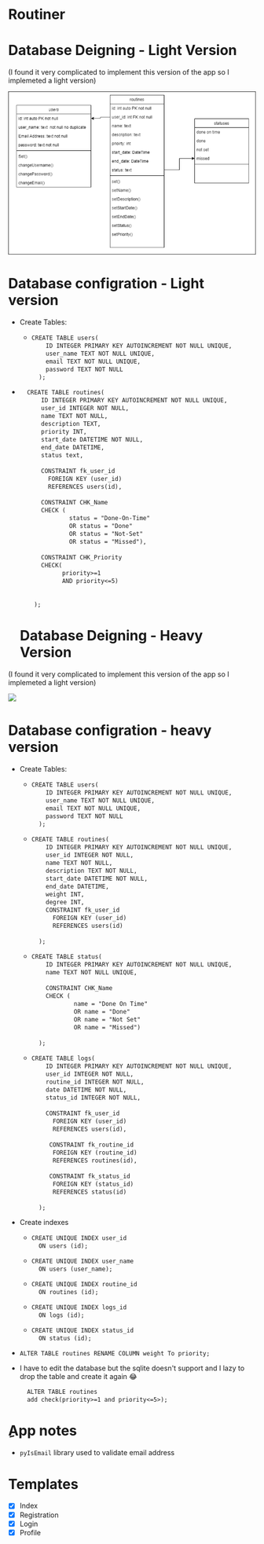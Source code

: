 # Routiner

# Database Deigning - Light Version

(I found it very complicated to implement this version of the app so I implemeted a light version)

<img src="Database schema - Copy.drawio.png">

# Database configration - Light version

- Create Tables:

  - ```
    CREATE TABLE users(
        ID INTEGER PRIMARY KEY AUTOINCREMENT NOT NULL UNIQUE,
        user_name TEXT NOT NULL UNIQUE,
        email TEXT NOT NULL UNIQUE,
        password TEXT NOT NULL
      );

    ```

- ```
    CREATE TABLE routines(
        ID INTEGER PRIMARY KEY AUTOINCREMENT NOT NULL UNIQUE,
        user_id INTEGER NOT NULL,
        name TEXT NOT NULL,
        description TEXT,
        priority INT,
        start_date DATETIME NOT NULL,
        end_date DATETIME,
        status text,

        CONSTRAINT fk_user_id
          FOREIGN KEY (user_id)
          REFERENCES users(id),

        CONSTRAINT CHK_Name
        CHECK (
                status = "Done-On-Time"
                OR status = "Done"
                OR status = "Not-Set"
                OR status = "Missed"),

        CONSTRAINT CHK_Priority
        CHECK(
              priority>=1
              AND priority<=5)


      );

  ```

  # Database Deigning - Heavy Version

(I found it very complicated to implement this version of the app so I implemeted a light version)

<img src="Database schema.drawio.png">

# Database configration - heavy version

- Create Tables:

  - ```
    CREATE TABLE users(
        ID INTEGER PRIMARY KEY AUTOINCREMENT NOT NULL UNIQUE,
        user_name TEXT NOT NULL UNIQUE,
        email TEXT NOT NULL UNIQUE,
        password TEXT NOT NULL
      );

    ```

  - ```
    CREATE TABLE routines(
        ID INTEGER PRIMARY KEY AUTOINCREMENT NOT NULL UNIQUE,
        user_id INTEGER NOT NULL,
        name TEXT NOT NULL,
        description TEXT NOT NULL,
        start_date DATETIME NOT NULL,
        end_date DATETIME,
        weight INT,
        degree INT,
        CONSTRAINT fk_user_id
          FOREIGN KEY (user_id)
          REFERENCES users(id)

      );

    ```

  - ```
    CREATE TABLE status(
        ID INTEGER PRIMARY KEY AUTOINCREMENT NOT NULL UNIQUE,
        name TEXT NOT NULL UNIQUE,

        CONSTRAINT CHK_Name
        CHECK (
                name = "Done On Time"
                OR name = "Done"
                OR name = "Not Set"
                OR name = "Missed")

      );

    ```

  - ```
    CREATE TABLE logs(
        ID INTEGER PRIMARY KEY AUTOINCREMENT NOT NULL UNIQUE,
        user_id INTEGER NOT NULL,
        routine_id INTEGER NOT NULL,
        date DATETIME NOT NULL,
        status_id INTEGER NOT NULL,

        CONSTRAINT fk_user_id
          FOREIGN KEY (user_id)
          REFERENCES users(id),

         CONSTRAINT fk_routine_id
          FOREIGN KEY (routine_id)
          REFERENCES routines(id),

         CONSTRAINT fk_status_id
          FOREIGN KEY (status_id)
          REFERENCES status(id)

      );

    ```

- Create indexes

  - ```
    CREATE UNIQUE INDEX user_id
      ON users (id);
    ```

  - ```
    CREATE UNIQUE INDEX user_name
      ON users (user_name);
    ```

  - ```
    CREATE UNIQUE INDEX routine_id
      ON routines (id);
    ```

  - ```
    CREATE UNIQUE INDEX logs_id
      ON logs (id);
    ```

  - ```
    CREATE UNIQUE INDEX status_id
      ON status (id);
    ```

- ```
  ALTER TABLE routines RENAME COLUMN weight To priority;
  ```

- I have to edit the database but the sqlite doesn't support and I lazy to drop the table and create it again 😂

  ```
    ALTER TABLE routines
    add check(priority>=1 and priority<=5>);
  ```

# ِApp notes

- `pyIsEmail` library used to validate email address

# Templates

- [x] Index
- [x] Registration
- [x] Login
- [x] Profile
